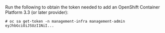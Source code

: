 Run the following to obtain the token needed to add an OpenShift Container Platform 3.3 (or later provider):

    # oc sa get-token -n management-infra management-admin
    eyJhbGciOiJSUzI1NiI...
